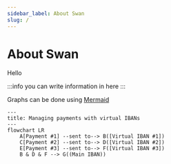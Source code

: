 ```yaml
---
sidebar_label: About Swan
slug: /
---
```


# About Swan

Hello

:::info
you can write information in here
:::

Graphs can be done using [Mermaid](https://mermaid.js.org/intro/)


```mermaid
---
title: Managing payments with virtual IBANs
---
flowchart LR
    A[Payment #1] --sent to--> B([Virtual IBAN #1])
    C[Payment #2] --sent to--> D([Virtual IBAN #2])
    E[Payment #3] --sent to--> F([Virtual IBAN #3])
    B & D & F --> G((Main IBAN))
```